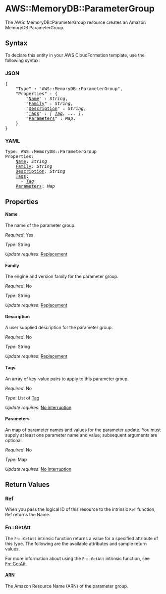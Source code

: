 # AWS::MemoryDB::ParameterGroup

The AWS::MemoryDB::ParameterGroup resource creates an Amazon MemoryDB ParameterGroup.

## Syntax

To declare this entity in your AWS CloudFormation template, use the following syntax:

### JSON

<pre>
{
    "Type" : "AWS::MemoryDB::ParameterGroup",
    "Properties" : {
        "<a href="#name" title="Name">Name</a>" : <i>String</i>,
        "<a href="#family" title="Family">Family</a>" : <i>String</i>,
        "<a href="#description" title="Description">Description</a>" : <i>String</i>,
        "<a href="#tags" title="Tags">Tags</a>" : <i>[ <a href="tag.md">Tag</a>, ... ]</i>,
        "<a href="#parameters" title="Parameters">Parameters</a>" : <i>Map</i>,
    }
}
</pre>

### YAML

<pre>
Type: AWS::MemoryDB::ParameterGroup
Properties:
    <a href="#name" title="Name">Name</a>: <i>String</i>
    <a href="#family" title="Family">Family</a>: <i>String</i>
    <a href="#description" title="Description">Description</a>: <i>String</i>
    <a href="#tags" title="Tags">Tags</a>: <i>
      - <a href="tag.md">Tag</a></i>
    <a href="#parameters" title="Parameters">Parameters</a>: <i>Map</i>
</pre>

## Properties

#### Name

The name of the parameter group.

_Required_: Yes

_Type_: String

_Update requires_: [Replacement](https://docs.aws.amazon.com/AWSCloudFormation/latest/UserGuide/using-cfn-updating-stacks-update-behaviors.html#update-replacement)

#### Family

The engine and version family for the parameter group.

_Required_: No

_Type_: String

_Update requires_: [Replacement](https://docs.aws.amazon.com/AWSCloudFormation/latest/UserGuide/using-cfn-updating-stacks-update-behaviors.html#update-replacement)

#### Description

A user supplied description for the parameter group.

_Required_: No

_Type_: String

_Update requires_: [Replacement](https://docs.aws.amazon.com/AWSCloudFormation/latest/UserGuide/using-cfn-updating-stacks-update-behaviors.html#update-replacement)

#### Tags

An array of key-value pairs to apply to this parameter group.

_Required_: No

_Type_: List of <a href="tag.md">Tag</a>

_Update requires_: [No interruption](https://docs.aws.amazon.com/AWSCloudFormation/latest/UserGuide/using-cfn-updating-stacks-update-behaviors.html#update-no-interrupt)

#### Parameters

An map of parameter names and values for the parameter update. You must supply at least one parameter name and value; subsequent arguments are optional.

_Required_: No

_Type_: Map

_Update requires_: [No interruption](https://docs.aws.amazon.com/AWSCloudFormation/latest/UserGuide/using-cfn-updating-stacks-update-behaviors.html#update-no-interrupt)

## Return Values

### Ref

When you pass the logical ID of this resource to the intrinsic `Ref` function, Ref returns the Name.

### Fn::GetAtt

The `Fn::GetAtt` intrinsic function returns a value for a specified attribute of this type. The following are the available attributes and sample return values.

For more information about using the `Fn::GetAtt` intrinsic function, see [Fn::GetAtt](https://docs.aws.amazon.com/AWSCloudFormation/latest/UserGuide/intrinsic-function-reference-getatt.html).

#### ARN

The Amazon Resource Name (ARN) of the parameter group.
